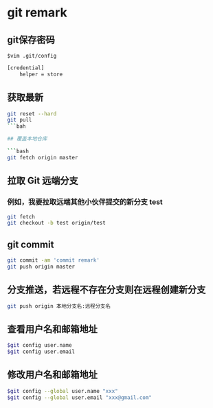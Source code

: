 # git remark

## git保存密码
`$vim .git/config`
```xml
[credential]
    helper = store
```

## 获取最新

```bash
git reset --hard
git pull
```bah

## 覆盖本地仓库

```bash
git fetch origin master
```

## 拉取 Git 远端分支

### 例如，我要拉取远端其他小伙伴提交的新分支 test

```bash
git fetch
git checkout -b test origin/test
```

## git commit

```bash
git commit -am 'commit remark'
git push origin master
```

## 分支推送，若远程不存在分支则在远程创建新分支

```bash
git push origin 本地分支名:远程分支名
```

## 查看用户名和邮箱地址

```bash
$git config user.name
$git config user.email
```

## 修改用户名和邮箱地址

```bash
$git config --global user.name "xxx"
$git config --global user.email "xxx@gmail.com"
```
